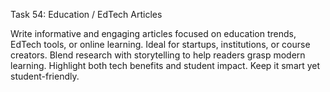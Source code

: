 Task 54: Education / EdTech Articles

Write informative and engaging articles focused on education trends, EdTech tools, or online learning. Ideal for startups, institutions, or course creators. Blend research with storytelling to help readers grasp modern learning. Highlight both tech benefits and student impact. Keep it smart yet student-friendly.
